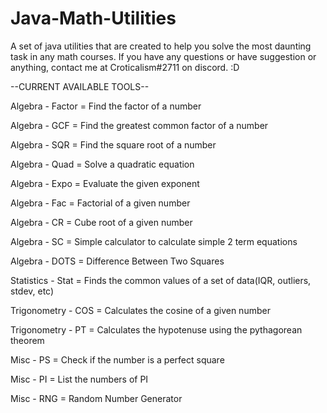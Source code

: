 # Java-Math-Utilities
A set of java utilities that are created to help you solve the most daunting task in any math courses. If you have any questions or have suggestion or anything, contact me at Croticalism#2711 on discord. :D

--CURRENT AVAILABLE TOOLS--

Algebra - Factor = Find the factor of a number

Algebra - GCF = Find the greatest common factor of a number

Algebra - SQR = Find the square root of a number

Algebra - Quad = Solve a quadratic equation

Algebra - Expo = Evaluate the given exponent

Algebra - Fac = Factorial of a given number

Algebra - CR = Cube root of a given number

Algebra - SC = Simple calculator to calculate simple 2 term equations

Algebra - DOTS = Difference Between Two Squares

Statistics - Stat = Finds the common values of a set of data(IQR, outliers, stdev, etc)

Trigonometry - COS = Calculates the cosine of a given number

Trigonometry - PT = Calculates the hypotenuse using the pythagorean theorem

Misc - PS = Check if the number is a perfect square

Misc - PI = List the numbers of PI

Misc - RNG = Random Number Generator
